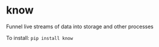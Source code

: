 
# know
Funnel live streams of data into storage and other processes


To install:	```pip install know```
